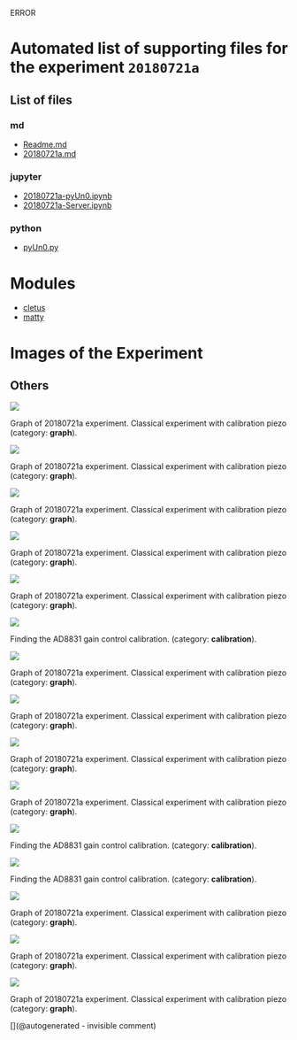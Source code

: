 ERROR

# Automated list of supporting files for the __experiment `20180721a`__

## List of files

### md

* [Readme.md](/matty/20180721a/Readme.md)
* [20180721a.md](/us-draindump/exp/20180721a.md)


### jupyter

* [20180721a-pyUn0.ipynb](/matty/20180721a/20180721a-pyUn0.ipynb)
* [20180721a-Server.ipynb](/matty/20180721a/20180721a-Server.ipynb)


### python

* [pyUn0.py](/matty/20180721a/pyUn0.py)





# Modules

* [cletus](/retired/cletus/)
* [matty](/matty/)




# Images of the Experiment

## Others

![](/matty/20180721a/images/20180721a-1.jpg)

Graph of 20180721a experiment. Classical experiment with calibration piezo (category: __graph__).

![](/matty/20180721a/images/20180721a-9.jpg)

Graph of 20180721a experiment. Classical experiment with calibration piezo (category: __graph__).

![](/matty/20180721a/images/20180721a-10.jpg)

Graph of 20180721a experiment. Classical experiment with calibration piezo (category: __graph__).

![](/matty/20180721a/images/20180721a-12.jpg)

Graph of 20180721a experiment. Classical experiment with calibration piezo (category: __graph__).

![](/matty/20180721a/images/20180721a-2.jpg)

Graph of 20180721a experiment. Classical experiment with calibration piezo (category: __graph__).

![](/matty/20180721a/images/gain_noise_comparison_to_600.jpg)

Finding the AD8831 gain control calibration. (category: __calibration__).

![](/matty/20180721a/images/20180721a-8.jpg)

Graph of 20180721a experiment. Classical experiment with calibration piezo (category: __graph__).

![](/matty/20180721a/images/20180721a-4.jpg)

Graph of 20180721a experiment. Classical experiment with calibration piezo (category: __graph__).

![](/matty/20180721a/images/20180721a-6.jpg)

Graph of 20180721a experiment. Classical experiment with calibration piezo (category: __graph__).

![](/matty/20180721a/images/20180721a-3.jpg)

Graph of 20180721a experiment. Classical experiment with calibration piezo (category: __graph__).

![](/matty/20180721a/images/gain_comparison_to_600.0.jpg)

Finding the AD8831 gain control calibration. (category: __calibration__).

![](/matty/20180721a/images/gain_noise_comparison_to_700.0.jpg)

Finding the AD8831 gain control calibration. (category: __calibration__).

![](/matty/20180721a/images/20180721a-7.jpg)

Graph of 20180721a experiment. Classical experiment with calibration piezo (category: __graph__).

![](/matty/20180721a/images/20180721a-11.jpg)

Graph of 20180721a experiment. Classical experiment with calibration piezo (category: __graph__).

![](/matty/20180721a/images/20180721a-5.jpg)

Graph of 20180721a experiment. Classical experiment with calibration piezo (category: __graph__).










[](@autogenerated - invisible comment)